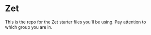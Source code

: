 # Zet
This is the repo for the Zet starter files you'll be using.  Pay attention to which group you are in.
